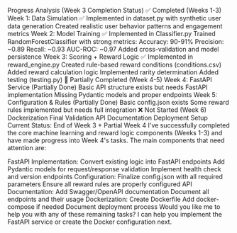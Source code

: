 Progress Analysis (Week 3 Completion Status)
✅ Completed (Weeks 1-3)
Week 1: Data Simulation ✅
Implemented in dataset.py with synthetic user data generation
Created realistic user behavior patterns and engagement metrics
Week 2: Model Training ✅
Implemented in Classifier.py
Trained RandomForestClassifier with strong metrics:
Accuracy: 90-91%
Precision: ~0.89
Recall: ~0.93
AUC-ROC: ~0.97
Added cross-validation and model persistence
Week 3: Scoring + Reward Logic ✅
Implemented in reward_engine.py
Created rule-based reward conditions (conditions.csv)
Added reward calculation logic
Implemented rarity determination
Added testing (testing.py)
🔄 Partially Completed (Week 4-5)
Week 4: FastAPI Service (Partially Done)
Basic API structure exists but needs FastAPI implementation
Missing Pydantic models and proper endpoints
Week 5: Configuration & Rules (Partially Done)
Basic config.json exists
Some reward rules implemented but needs full integration
❌ Not Started (Week 6)
Dockerization
Final Validation
API Documentation
Deployment Setup
Current Status: End of Week 3 + Partial Week 4
I've successfully completed the core machine learning and reward logic components (Weeks 1-3) and have made progress into Week 4's tasks. 
The main components that need attention are:

FastAPI Implementation:
Convert existing logic into FastAPI endpoints
Add Pydantic models for request/response validation
Implement health check and version endpoints
Configuration:
Finalize config.json with all required parameters
Ensure all reward rules are properly configured
API Documentation:
Add Swagger/OpenAPI documentation
Document all endpoints and their usage
Dockerization:
Create Dockerfile
Add docker-compose if needed
Document deployment process
Would you like me to help you with any of these remaining tasks? I can help you implement the FastAPI service or create the Docker configuration next.